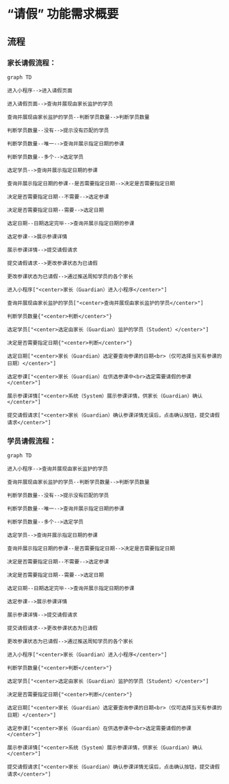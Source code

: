 # “请假” 功能需求概要

## 流程

### 家长请假流程：

```mermaid
graph TD

进入小程序-->进入请假页面

进入请假页面-->查询并展现由家长监护的学员

查询并展现由家长监护的学员--判断学员数量-->判断学员数量

判断学员数量--没有-->提示没有匹配的学员

判断学员数量--唯一-->查询并展示指定日期的参课

判断学员数量--多个-->选定学员

选定学员-->查询并展示指定日期的参课

查询并展示指定日期的参课--是否需要指定日期-->决定是否需要指定日期

决定是否需要指定日期--不需要-->选定参课

决定是否需要指定日期--需要-->选定日期

选定日期--日期选定完毕-->查询并展示指定日期的参课

选定参课-->展示参课详情

展示参课详情-->提交请假请求

提交请假请求-->更改参课状态为已请假

更改参课状态为已请假-->通过推送周知学员的各个家长

进入小程序["<center>家长（Guardian）进入小程序</center>"]

查询并展现由家长监护的学员["<center>查询并展现由家长监护的学员</center>"]

判断学员数量{"<center>判断</center>"}

选定学员["<center>选定由家长（Guardian）监护的学员（Student）</center>"]

决定是否需要指定日期{"<center>判断</center>"}

选定日期["<center>家长（Guardian）选定要查询参课的日期<br>（仅可选择当天有参课的日期）</center>"]

选定参课["<center>家长（Guardian）在供选参课中<br>选定需要请假的参课</center>"]

展示参课详情["<center>系统（System）展示参课详情，供家长（Guardian）确认</center>"]

提交请假请求["<center>家长（Guardian）确认参课详情无误后，点击确认按钮，提交请假请求</center>"]

```

### 学员请假流程：

```mermaid
graph TD

进入小程序-->查询并展现由家长监护的学员

查询并展现由家长监护的学员--判断学员数量-->判断学员数量

判断学员数量--没有-->提示没有匹配的学员

判断学员数量--唯一-->查询并展示指定日期的参课

判断学员数量--多个-->选定学员

选定学员-->查询并展示指定日期的参课

查询并展示指定日期的参课--是否需要指定日期-->决定是否需要指定日期

决定是否需要指定日期--不需要-->选定参课

决定是否需要指定日期--需要-->选定日期

选定日期--日期选定完毕-->查询并展示指定日期的参课

选定参课-->展示参课详情

展示参课详情-->提交请假请求

提交请假请求-->更改参课状态为已请假

更改参课状态为已请假-->通过推送周知学员的各个家长

进入小程序["<center>家长（Guardian）进入小程序</center>"]

判断学员数量{"<center>判断</center>"}

选定学员["<center>选定由家长（Guardian）监护的学员（Student）</center>"]

决定是否需要指定日期{"<center>判断</center>"}

选定日期["<center>家长（Guardian）选定要查询参课的日期<br>（仅可选择当天有参课的日期）</center>"]

选定参课["<center>家长（Guardian）在供选参课中<br>选定需要请假的参课</center>"]

展示参课详情["<center>系统（System）展示参课详情，供家长（Guardian）确认</center>"]

提交请假请求["<center>家长（Guardian）确认参课详情无误后，点击确认按钮，提交请假请求</center>"]

```
<!--stackedit_data:
eyJoaXN0b3J5IjpbLTE0Mzg2NDAzMTksLTEwODk1OTAxOTAsLT
E5NzY0ODgzODQsLTkzMjA4MjI3MiwtMTM5Nzc3MDY0NCwyMTAy
OTY5MDUzLC0xNTQ5NTU3NjIwLDEzNDcxODc3NDYsMzE0Nzk3OT
U1LC01Mjk1ODIyNCwxMTAyMzY5NTMsODQyNDA1MDA2LDE5NDk4
OTUxNTMsLTM5MzQ2NzU5MiwtMTI4ODIxMjYxMywxOTY5NTc4ND
YxLC0yMTA5NDczNjMyLDY1Mzg3NjYxLDIzNjg0MzQzLDIxMDM5
MjMzMjJdfQ==
-->